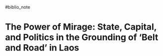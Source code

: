 #biblio_note 
# The Power of Mirage: State, Capital, and Politics in the Grounding of ‘Belt and Road’ in Laos
